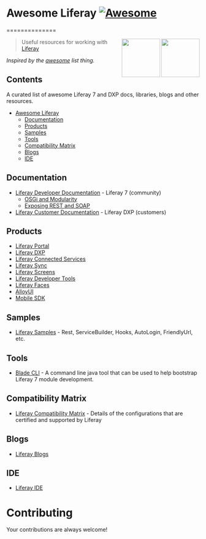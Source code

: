 # Awesome Liferay [![Awesome](https://cdn.rawgit.com/sindresorhus/awesome/d7305f38d29fed78fa85652e3a63e154dd8e8829/media/badge.svg)](https://github.com/sindresorhus/awesome)
==============

[<img src="https://dudodiprj2sv7.cloudfront.net/product-logos/6q/jv/86TF321X3QWS-180x180.PNG" align="right" width="100">](https://www.liferay.com/digital-experience-platform)

[<img src="https://pbs.twimg.com/profile_images/649136820370980864/bUceBOPq.jpg" align="right" width="100">](https://www.liferay.com/)


> Useful resources for working with [Liferay](https://www.liferay.com/)

*Inspired by the [awesome](https://github.com/sindresorhus/awesome) list thing.*
  
## Contents
  		  
A curated list of awesome Liferay 7 and DXP docs, libraries, blogs and other resources.
- [Awesome Liferay](#awesome-liferay)
    - [Documentation](#documentation)
    - [Products](#products)  
    - [Samples](#samples)
    - [Tools](#tools)
    - [Compatibility Matrix](#compatibility-matrix)
    - [Blogs](#blogs)
    - [IDE](#ide)

## Documentation

* [Liferay Developer Documentation](https://dev.liferay.com/) - Liferay 7 (community)
  * [OSGi and Modularity](https://dev.liferay.com/develop/tutorials/-/knowledge_base/7-0/osgi-and-modularity)
  * [Exposing REST and SOAP](https://dev.liferay.com/develop/tutorials/-/knowledge_base/7-0/jax-ws-and-jax-rs)
* [Liferay Customer Documentation](https://customer.liferay.com/) - Liferay DXP (customers)    

## Products
* [Liferay Portal](https://www.liferay.com/)
* [Liferay DXP](https://www.liferay.com/digital-experience-platform)
* [Liferay Connected Services](https://www.liferay.com/supporting-products/liferay-connected-services)
* [Liferay Sync](https://www.liferay.com/supporting-products/liferay-sync)
* [Liferay Screens](https://www.liferay.com/supporting-products/liferay-connected-services)
* [Liferay Developer Tools](https://web.liferay.com/downloads/liferay-projects/liferay-ide)
* [Liferay Faces](http://www.liferayfaces.org/)
* [AlloyUI](http://alloyui.com/)
* [Mobile SDK](https://dev.liferay.com/develop/tutorials/-/knowledge_base/7-0/mobile)


## Samples

* [Liferay Samples](https://github.com/liferay/liferay-blade-samples) - Rest, ServiceBuilder, Hooks, AutoLogin, FriendlyUrl, etc.

## Tools

* [Blade CLI](https://github.com/liferay/liferay-blade-cli) - A command line java tool that can be used to help bootstrap Liferay 7 module development.
 
## Compatibility Matrix

* [Liferay Compatibility Matrix](https://web.liferay.com/pt/services/support/compatibility-matrix) - Details of the configurations that are certified and supported by Liferay

## Blogs

* [Liferay Blogs](https://web.liferay.com/community/blogs/highlighted)

## IDE

* [Liferay IDE](https://web.liferay.com/downloads/liferay-projects/liferay-ide)


# Contributing

Your contributions are always welcome!
